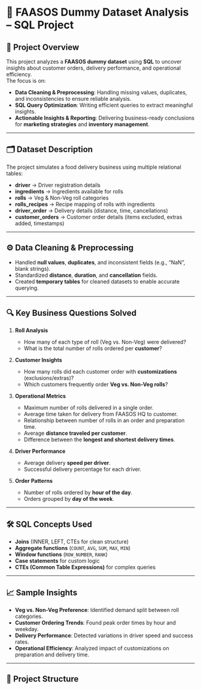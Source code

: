 # 🍴 FAASOS Dummy Dataset Analysis – SQL Project

## 📌 Project Overview
This project analyzes a **FAASOS dummy dataset** using **SQL** to uncover insights about customer orders, delivery performance, and operational efficiency.  
The focus is on:
- **Data Cleaning & Preprocessing**: Handling missing values, duplicates, and inconsistencies to ensure reliable analysis.  
- **SQL Query Optimization**: Writing efficient queries to extract meaningful insights.  
- **Actionable Insights & Reporting**: Delivering business-ready conclusions for **marketing strategies** and **inventory management**.

---

## 🗂 Dataset Description
The project simulates a food delivery business using multiple relational tables:

- **driver** → Driver registration details  
- **ingredients** → Ingredients available for rolls  
- **rolls** → Veg & Non-Veg roll categories  
- **rolls_recipes** → Recipe mapping of rolls with ingredients  
- **driver_order** → Delivery details (distance, time, cancellations)  
- **customer_orders** → Customer order details (items excluded, extras added, timestamps)

---

## ⚙️ Data Cleaning & Preprocessing
- Handled **null values**, **duplicates**, and inconsistent fields (e.g., “NaN”, blank strings).  
- Standardized **distance**, **duration**, and **cancellation** fields.  
- Created **temporary tables** for cleaned datasets to enable accurate querying.  

---

## 🔍 Key Business Questions Solved
1. **Roll Analysis**
   - How many of each type of roll (Veg vs. Non-Veg) were delivered?  
   - What is the total number of rolls ordered per **customer**?  

2. **Customer Insights**
   - How many rolls did each customer order with **customizations** (exclusions/extras)?  
   - Which customers frequently order **Veg vs. Non-Veg rolls**?  

3. **Operational Metrics**
   - Maximum number of rolls delivered in a single order.  
   - Average time taken for delivery from FAASOS HQ to customer.  
   - Relationship between number of rolls in an order and preparation time.  
   - Average **distance traveled per customer**.  
   - Difference between the **longest and shortest delivery times**.  

4. **Driver Performance**
   - Average delivery **speed per driver**.  
   - Successful delivery percentage for each driver.  

5. **Order Patterns**
   - Number of rolls ordered by **hour of the day**.  
   - Orders grouped by **day of the week**.  

---

## 🛠 SQL Concepts Used
- **Joins** (INNER, LEFT, CTEs for clean structure)  
- **Aggregate functions** (`COUNT`, `AVG`, `SUM`, `MAX`, `MIN`)  
- **Window functions** (`ROW_NUMBER`, `RANK`)  
- **Case statements** for custom logic  
- **CTEs (Common Table Expressions)** for complex queries  

---

## 📈 Sample Insights
- **Veg vs. Non-Veg Preference**: Identified demand split between roll categories.  
- **Customer Ordering Trends**: Found peak order times by hour and weekday.  
- **Delivery Performance**: Detected variations in driver speed and success rates.  
- **Operational Efficiency**: Analyzed impact of customizations on preparation and delivery time.  

---

## 📂 Project Structure
